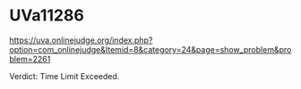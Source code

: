 # UVa11286
https://uva.onlinejudge.org/index.php?option=com_onlinejudge&Itemid=8&category=24&page=show_problem&problem=2261

Verdict: Time Limit Exceeded.
